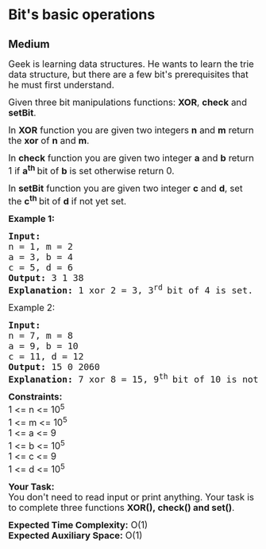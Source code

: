 # Bit's basic operations
## Medium
<div class="problems_problem_content__Xm_eO"><p><span style="font-size:18px">Geek is learning data structures. He wants to learn the trie data structure, but there are a few bit's prerequisites that he must first understand.</span></p>

<p><span style="font-size:18px">Given three bit manipulations functions: <strong>XOR</strong>, <strong>check</strong> and <strong>setBit</strong>.</span></p>

<p><span style="font-size:18px">In <strong>XOR</strong> function you are given two integers <strong>n</strong>&nbsp;and <strong>m</strong>&nbsp;return the <strong>xor</strong> of <strong>n</strong>&nbsp;and <strong>m</strong>.</span></p>

<p><span style="font-size:18px">In <strong>check</strong> function you are given two&nbsp;integer <strong>a</strong>&nbsp;and <strong>b</strong>&nbsp;return 1 if <strong>a</strong><sup><strong>th</strong>&nbsp;</sup>bit of <strong>b</strong>&nbsp;is set otherwise return 0.</span></p>

<p><span style="font-size:18px">In <strong>setBit</strong> function you are given two integer <strong>c</strong>&nbsp;and <strong>d</strong>, set the <strong>c</strong><sup><strong>th</strong>&nbsp;</sup>bit of <strong>d</strong>&nbsp;if not yet set.</span></p>

<p><span style="font-size:18px"><strong>Example 1:</strong></span></p>

<pre><span style="font-size:18px"><strong>Input:</strong>
n = 1, m = 2
a = 3, b = 4
c = 5, d = 6
<strong>Output: </strong>3 1 38
<strong>Explanation:</strong> 1 xor 2 = 3, 3<sup>rd </sup>bit of 4 is set. After setting 5<sup>th </sup>bit of 6 result is 100110 which in decimal form is 38.</span>
</pre>

<p><span style="font-size:18px">Example 2:</span></p>

<pre><span style="font-size:18px"><strong>Input:</strong> 
n = 7, m = 8
a = 9, b = 10
c = 11, d = 12 
<strong>Output: </strong>15 0 2060 
<strong>Explanation:</strong> 7 xor 8 = 15, 9<sup>th</sup><sup> </sup>bit of 10 is not set. After setting 11<sup>th </sup>bit of 12 result is 100000001100 which in decimal form is 2060.</span></pre>

<p><span style="font-size:18px"><strong>Constraints:</strong><br>
1 &lt;= n&nbsp;&lt;= 10<sup>5</sup></span><br>
<span style="font-size:18px">1 &lt;= m&nbsp;&lt;= 10<sup>5</sup></span><br>
<span style="font-size:18px">1 &lt;= a&nbsp;&lt;= 9<br>
1 &lt;= b&nbsp;&lt;= 10<sup>5</sup><br>
1 &lt;= c&nbsp;&lt;= 9<br>
1 &lt;= d&nbsp;&lt;= 10<sup>5</sup></span></p>

<p><span style="font-size:18px"><strong>Your Task:</strong><br>
You don't need to read input or print anything. Your task is to complete three&nbsp;functions <strong>XOR(),&nbsp;check() and set()</strong>.</span></p>

<p><span style="font-size:18px"><strong>Expected Time Complexity:</strong>&nbsp;O(1)<br>
<strong>Expected Auxiliary Space:</strong>&nbsp;O(1)</span></p>
</div>